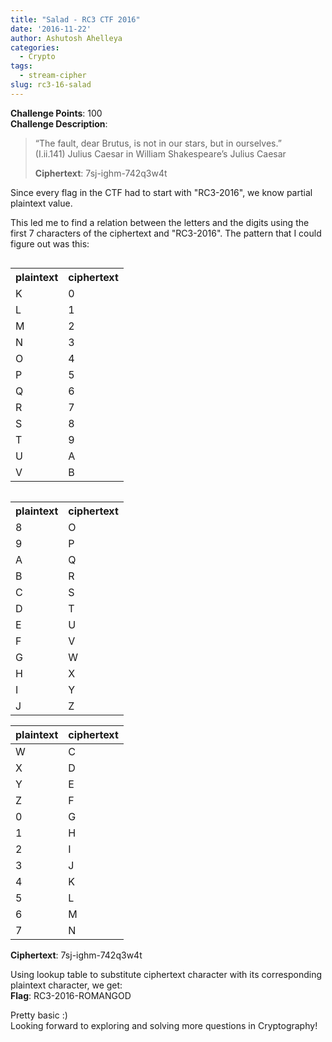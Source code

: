 ```yaml
---
title: "Salad - RC3 CTF 2016"
date: '2016-11-22'
author: Ashutosh Ahelleya
categories:
  - Crypto
tags:
  - stream-cipher
slug: rc3-16-salad
---
```


**Challenge Points**: 100  
**Challenge Description**:  

> “The fault, dear Brutus, is not in our stars, but in ourselves.”  
> (I.ii.141) Julius Caesar in William Shakespeare’s Julius Caesar  
>  
> **Ciphertext**: 7sj-ighm-742q3w4t

Since every flag in the CTF had to start with "RC3-2016", we know partial plaintext value.

This led me to find a relation between the letters and the digits using the first 7 characters of the ciphertext and "RC3-2016". The pattern that I could figure out was this:

<table align="left">
    <tr>
      <th> plaintext </th>
      <th> ciphertext </th>
    </tr>
    <tr>
      <td> K </td>
      <td> 0 </td>
    </tr>
    <tr>
      <td> L </td>
      <td> 1 </td>
    </tr>
    <tr>
      <td> M </td>
      <td> 2 </td>
    </tr>
    <tr>
      <td> N </td>
      <td> 3 </td>
    </tr>
    <tr>
      <td> O </td>
      <td> 4 </td>
    </tr>
    <tr>
      <td> P </td>
      <td> 5 </td>
    </tr>
    <tr>
      <td> Q </td>
      <td> 6 </td>
    </tr>
    <tr>
      <td> R </td>
      <td> 7 </td>
    </tr>
    <tr>
      <td> S </td>
      <td> 8 </td>
    </tr>
    <tr>
      <td> T </td>
      <td> 9 </td>
    </tr>
    <tr>
      <td> U </td>
      <td> A </td>
    </tr>
    <tr>
      <td> V </td>
      <td> B </td>
    </tr>
</table>

<table align="right">
    <tr>
      <th> plaintext </th>
      <th> ciphertext </th>
    </tr>
    <tr>
      <td> 8 </td>
      <td> O </td>
    </tr>
    <tr>
      <td> 9 </td>
      <td> P </td>
    </tr>
    <tr>
      <td> A </td>
      <td> Q </td>
    </tr>
    <tr>
      <td> B </td>
      <td> R </td>
    </tr>
    <tr>
      <td> C </td>
      <td> S </td>
    </tr>
    <tr>
      <td> D </td>
      <td> T </td>
    </tr>
    <tr>
      <td> E </td>
      <td> U </td>
    </tr>
    <tr>
      <td> F </td>
      <td> V </td>
    </tr>
    <tr>
      <td> G </td>
      <td> W </td>
    </tr>
    <tr>
      <td> H </td>
      <td> X </td>
    </tr>
    <tr>
      <td> I </td>
      <td> Y </td>
    </tr>
    <tr>
      <td> J </td>
      <td> Z </td>
    </tr>
</table>

 plaintext| ciphertext |
 ---------| ---------- |
    W    |     C      |
    X    |     D      |
    Y    |     E      |
    Z    |     F      |
    0    |     G      |
    1    |     H      |
    2    |     I      |
    3    |     J      |
    4    |     K      |
    5    |     L      |
    6    |     M      |
    7    |     N      |


**Ciphertext**: 7sj-ighm-742q3w4t  

Using lookup table to substitute ciphertext character with its corresponding plaintext character, we get:   
**Flag**: RC3-2016-ROMANGOD  

Pretty basic :)  
Looking forward to exploring and solving more questions in Cryptography!
